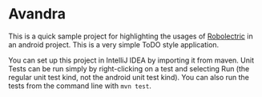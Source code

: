 Avandra
=======

This is a quick sample project for highlighting the usages of [Robolectric](http://robolectric.org/) in an android
project. This is a very simple ToDO style application.

You can set up this project in IntelliJ IDEA by importing it from maven. Unit Tests can be run simply by right-clicking
on a test and selecting Run (the regular unit test kind, not the android unit test kind). You can also run the tests
from the command line with `mvn test`.